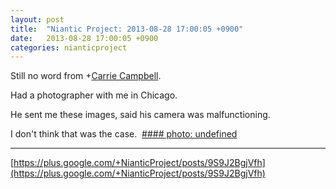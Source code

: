 ```yaml
---
layout: post
title:  "Niantic Project: 2013-08-28 17:00:05 +0900"
date:   2013-08-28 17:00:05 +0900
categories: nianticproject
---
```

Still no word from +[Carrie Campbell](https://plus.google.com/101180225942784917383 "").

Had a photographer with me in Chicago.

He sent me these images, said his camera was malfunctioning.

I don't think that was the case. 
[#### photo: undefined](https://lh6.googleusercontent.com/-lB9a7K4Qxiw/Uh2t157BOFI/AAAAAAAALY0/BkJnLEkbaZ0/chicago.png "")
- - -
[https://plus.google.com/+NianticProject/posts/9S9J2BgjVfh](https://plus.google.com/+NianticProject/posts/9S9J2BgjVfh)
